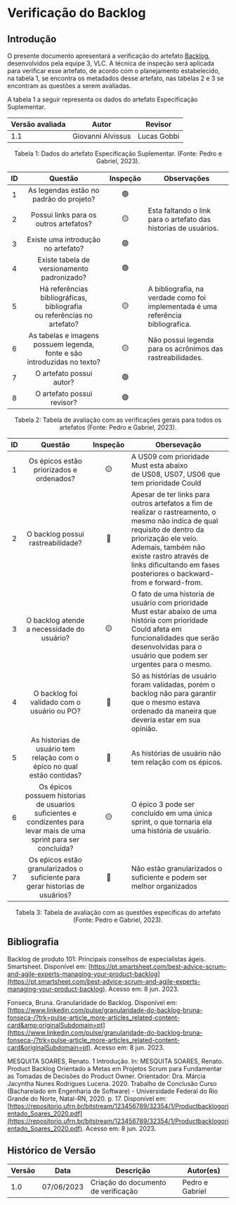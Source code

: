 # Verificação do Backlog

## Introdução

O presente documento apresentará a verificação do artefato [Backlog](https://requisitos-de-software.github.io/2023.1-VLC/#/modelagem/agil/backlog), desenvolvidos pela equipe 3, VLC. A técnica de inspeção será aplicada para verificar esse artefato, de acordo com o planejamento estabelecido, na tabela 1, se encontra os metadados desse artefato, nas tabelas 2 e 3 se encontram as questões a serem avaliadas.

A tabela 1 a seguir representa os dados do artefato Especificação Suplementar.

| Versão avaliada | Autor             | Revisor     |
| ---------------- | ----------------- | ----------- |
| 1.1              | Giovanni Alvissus | Lucas Gobbi |

<div style="text-align: center">
<p> Tabela 1: Dados do artefato Especificação Suplementar. (Fonte: Pedro e Gabriel, 2023). </p>
</div>

| ID |                                   Questão                                   | Inspeção | Observações                                                                      |
| :-: | :---------------------------------------------------------------------------: | :--------: | ---------------------------------------------------------------------------------- |
| 1 |                   As legendas estão no padrão do projeto?                   |     🟢     |                                                                                    |
| 2 |                    Possui links para os outros artefatos?                    |     🟡     | Esta faltando o link para o artefato das historias de usuários.                   |
| 3 |                     Existe uma introdução no artefato?                     |     🟢     |                                                                                    |
| 4 |                  Existe tabela de versionamento padronizado?                  |     🟢     |                                                                                    |
| 5 | Há referências bibliográficas, bibliografia ou referências no artefato? |     🟡     | A bibliografia, na verdade como foi implementada é uma referência bibliografica. |
| 6 |   As tabelas e imagens possuem legenda, fonte e são introduzidas no texto?   |     🟡     | Não possui legenda para os acrônimos das rastreabilidades.                       |
| 7 |                           O artefato possui autor?                           |     🟢     |                                                                                    |
| 8 |                          O artefato possui revisor?                          |     🟢     |                                                                                    |

<div style="text-align: center">
<p> Tabela 2: Tabela de avaliação com as verificações gerais para todos os artefatos (Fonte: Pedro e Gabriel, 2023). </p>
</div>

| ID |                                                       Questão                                                       | Inspeção | Obersevação                                                                                                                                                                                                                                                                  |
| :-: | :-------------------------------------------------------------------------------------------------------------------: | :--------: | ------------------------------------------------------------------------------------------------------------------------------------------------------------------------------------------------------------------------------------------------------------------------------ |
| 1 |                                      Os épicos estão priorizados e ordenados?                                      |     🟡     | A US09 com prioridade Must esta abaixo de US08, US07, US06 que tem prioridade Could                                                                                                                                                                                         |
| 2 |                                           O backlog possui rastreabilidade?                                           |     🔴     | Apesar de ter links para outros artefatos a fim de realizar o rastreamento, o mesmo não indica de qual requisito de dentro da priorização ele veio. Ademais, também não existe rastro através de links dificultando em fases posteriores o backward-from e forward-from. |
| 3 |                                      O backlog atende a necessidade do usuário?                                      |     🟡     | O fato de uma historia de usuário com prioridade Must estar abaixo de uma história com prioridade Could afeta em funcionalidades que serão desenvolvidas para o usuário que podem ser urgentes para o mesmo.                                                               |
| 4 |                                     O backlog foi validado com o usuário ou PO?                                     |     🔴     | Só as histórias de usuário foram validadas, porém o backlog não para garantir que o mesmo estava ordenado da maneira que deveria estar em sua opinião.                                                                                                                   |
| 5 |                     As historias de usuário tem relação com o épico no qual estão contidas?                     |     🔴     | As histórias de usuário não tem relação com os épicos.                                                                                                                                                                                                                   |
| 6 | Os épicos possuem historias de usuarios suficientes e condizentes para levar mais de uma sprint para ser concluída? |     🟡     | O épico 3 pode ser concluído em uma única sprint, o que tornaria ela uma história de usuário.                                                                                                                                                                             |
| 7 |                   Os eṕicos estão granularizados o suficiente para gerar historias de usuários?                   |     🔴     | Não estão granularizados o suficiente e podem ser melhor organizados                                                                                                                                                                                                         |

<div style="text-align: center">
<p> Tabela 3: Tabela de avaliação com as questões específicas do artefato (Fonte: Pedro e Gabriel, 2023). </p>
</div>

## Bibliografia

Backlog de produto 101: Principais conselhos de especialistas ágeis. Smartsheet. Disponível em: [https://pt.smartsheet.com/best-advice-scrum-and-agile-experts-managing-your-product-backlog](https://pt.smartsheet.com/best-advice-scrum-and-agile-experts-managing-your-product-backlog). Acesso em: 8 jun. 2023.

Fonseca, Bruna. Granularidade do Backlog. Disponível em: [https://www.linkedin.com/pulse/granularidade-do-backlog-bruna-fonseca-/?trk=pulse-article_more-articles_related-content-card&amp;originalSubdomain=pt](https://www.linkedin.com/pulse/granularidade-do-backlog-bruna-fonseca-/?trk=pulse-article_more-articles_related-content-card&originalSubdomain=pt). Acesso em: 8 jun. 2023.

MESQUITA SOARES, Renato. 1 Introdução. In: MESQUITA SOARES, Renato. Product Backlog Orientado a Metas em Projetos Scrum para Fundamentar as Tomadas de Decisões do Product Owner. Orientador: Dra. Márcia Jacyntha Nunes Rodrigues Lucena. 2020. Trabalho de Conclusão Curso (Bacharelado em Engenharia de Software) - Universidade Federal do Rio Grande do Norte, Natal-RN, 2020. p. 17. Disponível em: [https://repositorio.ufrn.br/bitstream/123456789/32354/1/Productbacklogorientado_Soares_2020.pdf](https://repositorio.ufrn.br/bitstream/123456789/32354/1/Productbacklogorientado_Soares_2020.pdf). Acesso em: 8 jun. 2023.

## Histórico de Versão

| Versão | Data       | Descrição                             | Autor(es)       |
| ------- | ---------- | --------------------------------------- | --------------- |
| 1.0     | 07/06/2023 | Criação do documento de verificação | Pedro e Gabriel |

‌
